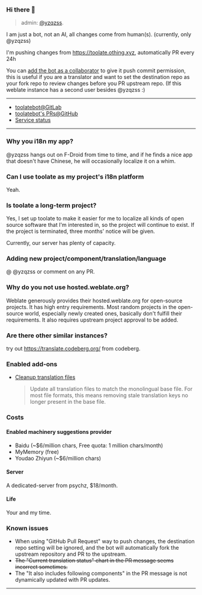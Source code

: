 ### Hi there 👋

> admin: [@yzqzss](https://github.com/yzqzss).

I am just a bot, not an AI, all changes come from human(s). (currently, only @yzqzss)

I'm pushing changes from <https://toolate.othing.xyz>, automatically PR every 24h

You can [add the bot as a collaborator](https://github.com/toolatebot/github-accept-all-collabs) to give it push commit permission, this is useful if you are a translator and want to set the destination repo as your fork repo to review changes before you PR upstream repo. (If this weblate instance has a second user besides @yzqzss :)

---

- [toolatebot@GitLab](https://gitlab.com/toolatebot)
- [toolatebot's PRs@GitHub](https://github.com/search?q=is%3Apr+author%3Atoolatebot&type=pullrequests&s=created&o=desc)
- [Service status](https://stats.uptimerobot.com/PrQwQS4QXk/796905021)

---

### Why you i18n my app?

@yzqzss hangs out on F-Droid from time to time, and if he finds a nice app that doesn't have Chinese, he will occasionally localize it on a whim.

### Can I use toolate as my project's i18n platform

Yeah.

### Is toolate a long-term project?

Yes, I set up toolate to make it easier for me to localize all kinds of open source software that I'm interested in, so the project will continue to exist. If the project is terminated, three months' notice will be given.

Currently, our server has plenty of capacity.

### Adding new project/component/translation/language

@ @yzqzss or comment on any PR.

### Why do you not use hosted.weblate.org?

Weblate generously provides their hosted.weblate.org for open-source projects. It has high entry requirements. Most random projects in the open-source world, especially newly created ones, basically don't fulfill their requirements. It also requires upstream project approval to be added.

### Are there other similar instances?

try out <https://translate.codeberg.org/> from codeberg.

### Enabled add-ons

- [Cleanup translation files](https://docs.weblate.org/en/latest/admin/addons.html#cleanup-translation-files)
  > Update all translation files to match the monolingual base file. For most file formats, this means removing stale translation keys no longer present in the base file.

### Costs

#### Enabled machinery suggestions provider

- Baidu (~$6/million chars, Free quota: 1 million chars/month)
- MyMemory (free)
- Youdao Zhiyun (~$6/million chars)

#### Server

A dedicated-server from psychz, $18/month.

#### Life

Your and my time.

### Known issues

- When using "GitHub Pull Request" way to push changes, the destination repo setting will be ignored, and the bot will automatically fork the upstream repository and PR to the upstream.
- ~~The "Current translation status" chart in the PR message seems incorrect sometimes.~~
- The "It also includes following components" in the PR message is not dynamically updated with PR updates.

---

